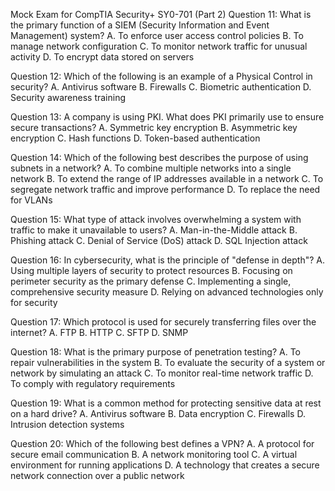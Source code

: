 Mock Exam for CompTIA Security+ SY0-701 (Part 2)
Question 11:
What is the primary function of a SIEM (Security Information and Event Management) system?
A. To enforce user access control policies
B. To manage network configuration
C. To monitor network traffic for unusual activity
D. To encrypt data stored on servers

Question 12:
Which of the following is an example of a Physical Control in security?
A. Antivirus software
B. Firewalls
C. Biometric authentication
D. Security awareness training

Question 13:
A company is using PKI. What does PKI primarily use to ensure secure transactions?
A. Symmetric key encryption
B. Asymmetric key encryption
C. Hash functions
D. Token-based authentication

Question 14:
Which of the following best describes the purpose of using subnets in a network?
A. To combine multiple networks into a single network
B. To extend the range of IP addresses available in a network
C. To segregate network traffic and improve performance
D. To replace the need for VLANs

Question 15:
What type of attack involves overwhelming a system with traffic to make it unavailable to users?
A. Man-in-the-Middle attack
B. Phishing attack
C. Denial of Service (DoS) attack
D. SQL Injection attack

Question 16:
In cybersecurity, what is the principle of "defense in depth"?
A. Using multiple layers of security to protect resources
B. Focusing on perimeter security as the primary defense
C. Implementing a single, comprehensive security measure
D. Relying on advanced technologies only for security

Question 17:
Which protocol is used for securely transferring files over the internet?
A. FTP
B. HTTP
C. SFTP
D. SNMP

Question 18:
What is the primary purpose of penetration testing?
A. To repair vulnerabilities in the system
B. To evaluate the security of a system or network by simulating an attack
C. To monitor real-time network traffic
D. To comply with regulatory requirements

Question 19:
What is a common method for protecting sensitive data at rest on a hard drive?
A. Antivirus software
B. Data encryption
C. Firewalls
D. Intrusion detection systems

Question 20:
Which of the following best defines a VPN?
A. A protocol for secure email communication
B. A network monitoring tool
C. A virtual environment for running applications
D. A technology that creates a secure network connection over a public network